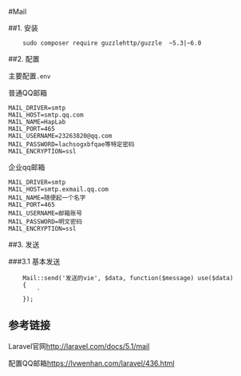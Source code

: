 #Mail

##1. 安装

        sudo composer require guzzlehttp/guzzle  ~5.3|~6.0

##2. 配置

主要配置`.env`

普通QQ邮箱

    MAIL_DRIVER=smtp
    MAIL_HOST=smtp.qq.com
    MAIL_NAME=HapLab
    MAIL_PORT=465
    MAIL_USERNAME=23263820@qq.com
    MAIL_PASSWORD=lachsogxbfqae等特定密码
    MAIL_ENCRYPTION=ssl

企业qq邮箱

    MAIL_DRIVER=smtp
    MAIL_HOST=smtp.exmail.qq.com
    MAIL_NAME=随便起一个名字
    MAIL_PORT=465
    MAIL_USERNAME=邮箱账号
    MAIL_PASSWORD=明文密码
    MAIL_ENCRYPTION=ssl
    
##3. 发送

###3.1 基本发送

        Mail::send('发送的vie', $data, function($message) use($data)
        {
            `
        });
    

## 参考链接

Laravel官网<http://laravel.com/docs/5.1/mail>

配置QQ邮箱<https://lvwenhan.com/laravel/436.html>
